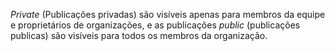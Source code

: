 *Private* (Publicações privadas) são visíveis apenas para membros da equipe e proprietários de organizações, e as publicações *public* (publicações publicas) são visíveis para todos os membros da organização.
